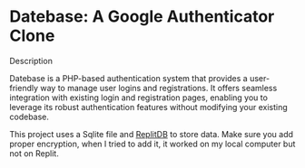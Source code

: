 # Datebase: A Google Authenticator Clone
Description

Datebase is a PHP-based authentication system that provides a user-friendly way to manage user logins and registrations. It offers seamless integration with existing login and registration pages, enabling you to leverage its robust authentication features without modifying your existing codebase.

This project uses a Sqlite file and [ReplitDB](https://github.com/ShalvexNovachrono/PHP-Replit-Database-Example-Template) to store data.
Make sure you add proper encryption, when I tried to add it, it worked on my local computer but not on Replit. 
